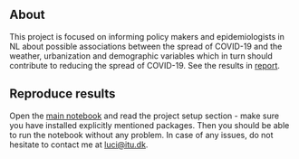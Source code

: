 ## About
This project is focused on informing policy makers and epidemiologists in NL about possible associations between the spread of COVID-19 and the weather, urbanization and demographic variables which in turn should contribute to reducing the spread of COVID-19. See the results in [report](report).


## Reproduce results
Open the [main notebook](main.ipynb) and read the project setup section - make sure you have installed explicitly mentioned packages. Then you should be able to run the notebook without any problem.
In case of any issues, do not hesitate to contact me at luci@itu.dk.
